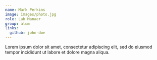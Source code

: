 ```yaml
---
name: Mark Perkins
image: images/photo.jpg
role: Lab Manaer
group: alum
links:
  github: john-doe
---
```


Lorem ipsum dolor sit amet, consectetur adipiscing elit, sed do eiusmod tempor incididunt ut labore et dolore magna aliqua.
